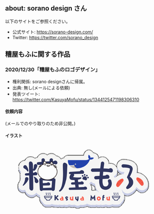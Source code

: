## about: sorano design さん

以下のサイトをご参照ください。

- 公式サイト: https://sorano-design.com/
- Twitter: https://twitter.com/sorano_design

## 糟屋もふに関する作品

### 2020/12/30「糟屋もふのロゴデザイン」

- 権利関係: sorano designさんに帰属。
- 出典: 無し(メールによる依頼)
- 発表ツイート: https://twitter.com/KasuyaMofu/status/1344125471198306310

#### 依頼内容

(メールでのやり取りのため非公開。)

#### イラスト

![2020/12/30 糟屋もふのロゴデザイン](./20201230_logo.png)
